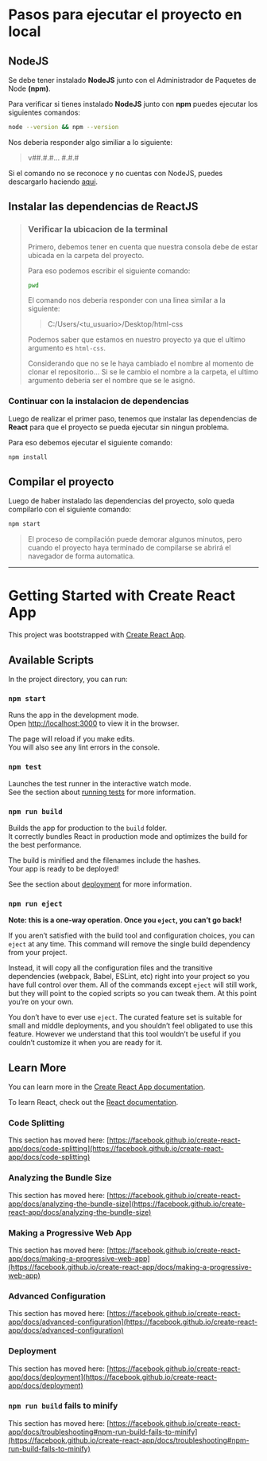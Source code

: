 # Pasos para ejecutar el proyecto en local

## NodeJS

Se debe tener instalado **NodeJS** junto con el Administrador de Paquetes de Node **(npm)**.

Para verificar si tienes instalado **NodeJS** junto con **npm** puedes ejecutar los siguientes comandos:

```bash
node --version && npm --version
```

Nos deberia responder algo similiar a lo siguiente:

>v##.#.#...
>#.#.#

Si el comando no se reconoce y no cuentas con NodeJS, puedes descargarlo haciendo [aqui](https://nodejs.org/en/download/).

## Instalar las dependencias de ReactJS

>### Verificar la ubicacion de la terminal
>
>Primero, debemos tener en cuenta que nuestra consola debe de estar ubicada en la carpeta del proyecto.
>
>Para eso podemos escribir el siguiente comando:
>
>```bash
>pwd
>```
>
>El comando nos deberia responder con una linea similar a la siguiente:
>
>>C:/Users/<tu_usuario>/Desktop/html-css
>
>Podemos saber que estamos en nuestro proyecto ya que el ultimo argumento es `html-css`.
>
>Considerando que no se le haya cambiado el nombre al momento de clonar el repositorio...
>Si se le cambio el nombre a la carpeta, el ultimo argumento deberia ser el nombre que se le asignó.

### Continuar con la instalacion de dependencias

Luego de realizar el primer paso, tenemos que instalar las dependencias de **React** para que el proyecto
se pueda ejecutar sin ningun problema.

Para eso debemos ejecutar el siguiente comando:

```bash
npm install
```

## Compilar el proyecto

Luego de haber instalado las dependencias del proyecto, solo queda compilarlo con el siguiente comando:

```bash
npm start
```

> El proceso de compilación puede demorar algunos minutos, pero cuando el proyecto haya terminado de compilarse
> se abrirá el navegador de forma automatica.

---

# Getting Started with Create React App

This project was bootstrapped with [Create React App](https://github.com/facebook/create-react-app).

## Available Scripts

In the project directory, you can run:

### `npm start`

Runs the app in the development mode.\
Open [http://localhost:3000](http://localhost:3000) to view it in the browser.

The page will reload if you make edits.\
You will also see any lint errors in the console.

### `npm test`

Launches the test runner in the interactive watch mode.\
See the section about [running tests](https://facebook.github.io/create-react-app/docs/running-tests) for more information.

### `npm run build`

Builds the app for production to the `build` folder.\
It correctly bundles React in production mode and optimizes the build for the best performance.

The build is minified and the filenames include the hashes.\
Your app is ready to be deployed!

See the section about [deployment](https://facebook.github.io/create-react-app/docs/deployment) for more information.

### `npm run eject`

**Note: this is a one-way operation. Once you `eject`, you can’t go back!**

If you aren’t satisfied with the build tool and configuration choices, you can `eject` at any time. This command will remove the single build dependency from your project.

Instead, it will copy all the configuration files and the transitive dependencies (webpack, Babel, ESLint, etc) right into your project so you have full control over them. All of the commands except `eject` will still work, but they will point to the copied scripts so you can tweak them. At this point you’re on your own.

You don’t have to ever use `eject`. The curated feature set is suitable for small and middle deployments, and you shouldn’t feel obligated to use this feature. However we understand that this tool wouldn’t be useful if you couldn’t customize it when you are ready for it.

## Learn More

You can learn more in the [Create React App documentation](https://facebook.github.io/create-react-app/docs/getting-started).

To learn React, check out the [React documentation](https://reactjs.org/).

### Code Splitting

This section has moved here: [https://facebook.github.io/create-react-app/docs/code-splitting](https://facebook.github.io/create-react-app/docs/code-splitting)

### Analyzing the Bundle Size

This section has moved here: [https://facebook.github.io/create-react-app/docs/analyzing-the-bundle-size](https://facebook.github.io/create-react-app/docs/analyzing-the-bundle-size)

### Making a Progressive Web App

This section has moved here: [https://facebook.github.io/create-react-app/docs/making-a-progressive-web-app](https://facebook.github.io/create-react-app/docs/making-a-progressive-web-app)

### Advanced Configuration

This section has moved here: [https://facebook.github.io/create-react-app/docs/advanced-configuration](https://facebook.github.io/create-react-app/docs/advanced-configuration)

### Deployment

This section has moved here: [https://facebook.github.io/create-react-app/docs/deployment](https://facebook.github.io/create-react-app/docs/deployment)

### `npm run build` fails to minify

This section has moved here: [https://facebook.github.io/create-react-app/docs/troubleshooting#npm-run-build-fails-to-minify](https://facebook.github.io/create-react-app/docs/troubleshooting#npm-run-build-fails-to-minify)
